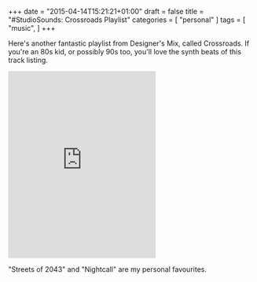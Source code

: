 +++
date = "2015-04-14T15:21:21+01:00"
draft = false
title = "#StudioSounds: Crossroads Playlist"
categories = [
  "personal"
]
tags = [ 
    "music", 
]
+++

Here's another fantastic playlist from Designer's Mix, called Crossroads. If you're an 80s kid, or possibly 90s too, you'll love the synth beats of this track listing.

<iframe src="https://embed.spotify.com/?uri=spotify:user:kreativoperativ:playlist:6yvA71kH613Z7L0leUancW" width="300" height="380" frameborder="0" allowtransparency="true"></iframe>

"Streets of 2043" and "Nightcall" are my personal favourites.

